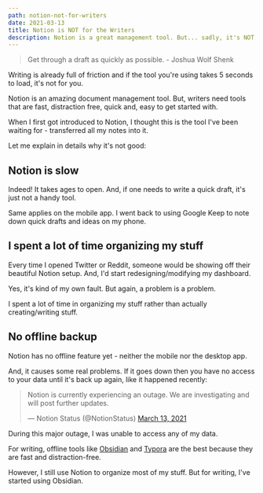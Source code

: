 ```yaml
---
path: notion-not-for-writers
date: 2021-03-13
title: Notion is NOT for the Writers
description: Notion is a great management tool. But... sadly, it's NOT for the writers.
---
```


> Get through a draft as quickly as possible. - Joshua Wolf Shenk

Writing is already full of friction and if the tool you're using takes 5 seconds to load, it's not for you.

Notion is an amazing document management tool. But, writers need tools that are fast, distraction free, quick and, easy to get started with.

When I first got introduced to Notion, I thought this is the tool I've been waiting for - transferred all my notes into it.

Let me explain in details why it's not good:

## Notion is slow

Indeed! It takes ages to open. And, if one needs to write a quick draft, it's just not a handy tool.

Same applies on the mobile app. I went back to using Google Keep to note down quick drafts and ideas on my phone.

## I spent a lot of time organizing my stuff

Every time I opened Twitter or Reddit, someone would be showing off their beautiful Notion setup. And, I'd start redesigning/modifying my dashboard.

Yes, it's kind of my own fault. But again, a problem is a problem.

I spent a lot of time in organizing my stuff rather than actually creating/writing stuff.

## No offline backup

Notion has no offline feature yet - neither the mobile nor the desktop app.

And, it causes some real problems. If it goes down then you have no access to your data until it's back up again, like it happened recently:

<blockquote class="twitter-tweet"><p lang="en" dir="ltr">Notion is currently experiencing an outage. We are investigating and will post further updates.</p>&mdash; Notion Status (@NotionStatus) <a href="https://twitter.com/NotionStatus/status/1370577772880437253?ref_src=twsrc%5Etfw">March 13, 2021</a></blockquote> <script async src="https://platform.twitter.com/widgets.js" charset="utf-8"></script>

During this major outage, I was unable to access any of my data.


For writing, offline tools like [Obsidian](https://obsidian.md/) and [Typora](https://typora.io/) are the best because they are fast and distraction-free.

However, I still use Notion to organize most of my stuff. But for writing, I've started using Obsidian.

